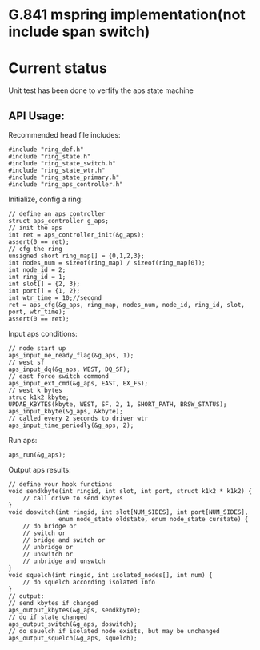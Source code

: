 # G.841 mspring implementation(not include span switch)

# Current status

Unit test has been done to verfify the aps state machine

## API Usage:

Recommended head file includes:

    #include "ring_def.h"
    #include "ring_state.h"
    #include "ring_state_switch.h"
    #include "ring_state_wtr.h"
    #include "ring_state_primary.h"
    #include "ring_aps_controller.h"

Initialize, config a ring:

    // define an aps controller
    struct aps_controller g_aps;
    // init the aps
    int ret = aps_controller_init(&g_aps);
    assert(0 == ret);
    // cfg the ring
    unsigned short ring_map[] = {0,1,2,3};
    int nodes_num = sizeof(ring_map) / sizeof(ring_map[0]);
    int node_id = 2;
    int ring_id = 1;
    int slot[] = {2, 3};
    int port[] = {1, 2};
    int wtr_time = 10;//second
    ret = aps_cfg(&g_aps, ring_map, nodes_num, node_id, ring_id, slot, port, wtr_time);
    assert(0 == ret);

Input aps conditions:

    // node start up
    aps_input_ne_ready_flag(&g_aps, 1);
    // west sf
    aps_input_dq(&g_aps, WEST, DQ_SF);
    // east force switch commond
    aps_input_ext_cmd(&g_aps, EAST, EX_FS);
    // west k bytes
    struc k1k2 kbyte;
    UPDAE_KBYTES(kbyte, WEST, SF, 2, 1, SHORT_PATH, BRSW_STATUS);
    aps_input_kbyte(&g_aps, &kbyte);
    // called every 2 seconds to driver wtr
    aps_input_time_periodly(&g_aps, 2);
    
Run aps:
    
    aps_run(&g_aps);
    
Output aps results:

    // define your hook functions
    void sendkbyte(int ringid, int slot, int port, struct k1k2 * k1k2) {
        // call drive to send kbytes
    }
    void doswitch(int ringid, int slot[NUM_SIDES], int port[NUM_SIDES], 
                  enum node_state oldstate, enum node_state curstate) {
        // do bridge or
        // switch or
        // bridge and switch or
        // unbridge or
        // unswitch or
        // unbridge and unswtch
    }
    void squelch(int ringid, int isolated_nodes[], int num) {
        // do squelch according isolated info
    }
    // output:
    // send kbytes if changed
    aps_output_kbytes(&g_aps, sendkbyte);
    // do if state changed
    aps_output_switch(&g_aps, doswitch);
    // do seuelch if isolated node exists, but may be unchanged
    aps_output_squelch(&g_aps, squelch);


